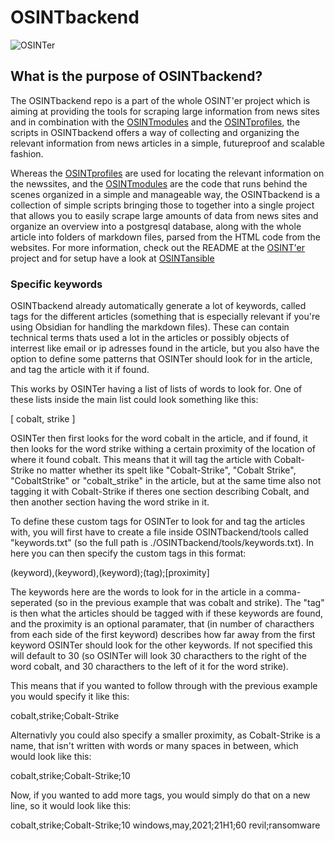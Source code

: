 # OSINTbackend

![OSINTer](https://github.com/bertmad3400/OSINTer/blob/master/logo.png)

## What is the purpose of OSINTbackend?
The OSINTbackend repo is a part of the whole OSINT'er project which is aiming
at providing the tools for scraping large information from news sites and in
combination with the
[OSINTmodules](https://github.com/bertmad3400/OSINTmodules) and the
[OSINTprofiles](https://github.com/bertmad3400/OSINTprofiles), the scripts in
OSINTbackend offers a way of collecting and organizing the relevant information
from news articles in a simple, futureproof and scalable fashion.

Whereas the [OSINTprofiles](https://github.com/bertmad3400/OSINTprofiles) are
used for locating the relevant information on the newssites, and the
[OSINTmodules](https://github.com/bertmad3400/OSINTmodules) are the code that
runs behind the scenes organized in a simple and manageable way, the
OSINTbackend is a collection of simple scripts bringing those to together into a
single project that allows you to easily scrape large amounts of data from news
sites and organize an overview into a postgresql database, along with the whole
article into folders of markdown files, parsed from the HTML code from the
websites. For more information, check out the README at the
[OSINT'er](https://github.com/bertmad3400/OSINTer) project and for setup
have a look at [OSINTansible](https://github.com/bertmad3400/OSINTansible)

### Specific keywords
OSINTbackend already automatically generate a lot of keywords, called tags for
the different articles (something that is especially relevant if you're using
Obsidian for handling the markdown files). These can contain technical terms
thats used a lot in the articles or possibly objects of interrest like email or
ip adresses found in the article, but you also have the option to define some
patterns that OSINTer should look for in the article, and tag the article with
it if found.

This works by OSINTer having a list of lists of words to look for. One of these
lists inside the main list could look something like this:

[ cobalt, strike ]

OSINTer then first looks for the word cobalt in the article, and if found, it
then looks for the word strike withing a certain proximity of the location of
where it found cobalt. This means that it will tag the article with
Cobalt-Strike no matter whether its spelt like "Cobalt-Strike", "Cobalt Strike",
"CobaltStrike" or "cobalt_strike" in the article, but at the same time also not
tagging it with Cobalt-Strike if theres one section describing Cobalt, and then
another section having the word strike in it.

To define these custom tags for OSINTer to look for and tag the articles with,
you will first have to create a file inside OSINTbackend/tools called
"keywords.txt" (so the full path is ./OSINTbackend/tools/keywords.txt). In here
you can then specify the custom tags in this format:

(keyword),(keyword),(keyword);(tag);[proximity]

The keywords here are the words to look for in the article in a comma-seperated
(so in the previous example that was cobalt and strike). The "tag" is then what
the articles should be tagged with if these keywords are found, and the
proximity is an optional paramater, that (in number of characthers from each
side of the first keyword) describes how far away from the first keyword OSINTer
should look for the other keywords. If not specified this will default to 30 (so
OSINTer will look 30 characthers to the right of the word cobalt, and 30
characthers to the left of it for the word strike).

This means that if you wanted to follow through with the previous example you
would specify it like this:

cobalt,strike;Cobalt-Strike

Alternativly you could also specify a smaller proximity, as Cobalt-Strike is a
name, that isn't written with words or many spaces in between, which would look
like this:

cobalt,strike;Cobalt-Strike;10

Now, if you wanted to add more tags, you would simply do that on a new line, so
it would look like this:

cobalt,strike;Cobalt-Strike;10
windows,may,2021;21H1;60
revil;ransomware
